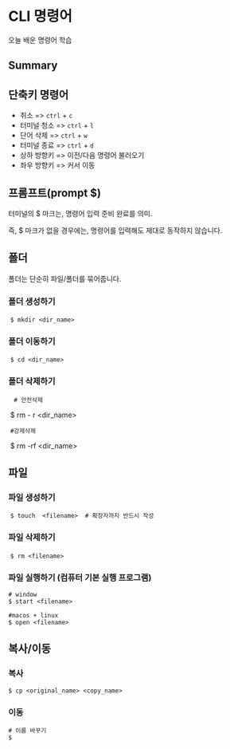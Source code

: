 # CLI 명령어

오늘 배운 명령어 학습

## Summary







## 단축키 명령어

- 취소 => `ctrl` + `c`
- 터미널 청소 => `ctrl` + `l`
- 단어 삭제 => `ctrl` + `w`
- 터미널 종료 => `ctrl` + `d`
- 상하 방향키 => 이전/다음 명령어 불러오기
- 좌우 방향키 => 커서 이동

## 프롬프트(prompt $)

터미널의 $ 마크는, 명령어 입력 준비 완료를 의미.

즉, $ 마크가 없을 경우에는, 명령어를 입력해도 제대로 동작하지 않습니다.



## 폴더

폴더는 단순히 파일/폴더를 묶어줍니다.

### 폴더 생성하기

​	`$ mkdir <dir_name> `

### 폴더 이동하기

​	`$ cd <dir_name>`

### 폴더 삭제하기

​	` # 안전삭제`

​	$ rm - r <dir_name>

​	`#강제삭제`

​	$ rm -rf <dir_name>



## 파일

### 파일 생성하기

​	`$ touch  <filename>  # 확장자까지 반드시 작성`

### 파일 삭제하기

​	`$ rm <filename>`

### 파일 실행하기 (컴퓨터 기본 실행 프로그램)

``` 
# window
$ start <filename>

#macos + linux
$ open <filename>
```

## 복사/이동

### 복사

```
$ cp <original_name> <copy_name>
```

### 이동

```
# 이름 바꾸기
$
```





